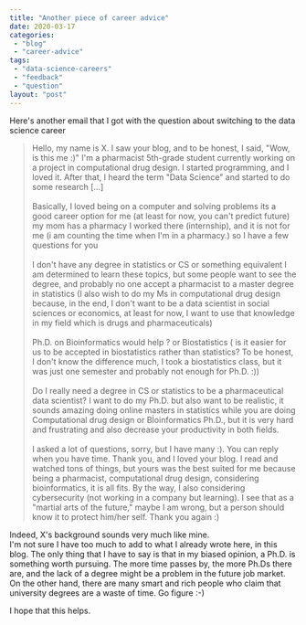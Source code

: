 ```yaml
---
title: "Another piece of career advice"
date: 2020-03-17
categories: 
 - "blog"
 - "career-advice"
tags: 
 - "data-science-careers"
 - "feedback"
 - "question"
layout: "post"
---
```


Here's another email that I got with the question about switching to the data science career<br>

> Hello, my name is X. I saw your blog, and to be honest, I said, "Wow, is this me :)" I'm a pharmacist 5th-grade student currently working on a project in computational drug design. I started programming, and I loved it. After that, I heard the term "Data Science" and started to do some research […]
> <br><br>
> Basically, I loved being on a computer and solving problems its a good career option for me (at least for now, you can't predict future) my mom has a pharmacy I worked there (internship), and it is not for me (i am counting the time when I'm in a pharmacy.) so I have a few questions for you
> <br><br>
> I don't have any degree in statistics or CS or something equivalent I am determined to learn these topics, but some people want to see the degree, and probably no one accept a pharmacist to a master degree in statistics (I also wish to do my Ms in computational drug design because, in the end, I don't want to be a data scientist in social sciences or economics, at least for now, I want to use that knowledge in my field which is drugs and pharmaceuticals)
> <br><br>
> Ph.D. on Bioinformatics would help ? or Biostatistics ( is it easier for us to be accepted in biostatistics rather than statistics? To be honest, I don't know the difference much, I took a biostatistics class, but it was just one semester and probably not enough for Ph.D. :))
> <br><br>
> Do I really need a degree in CS or statistics to be a pharmaceutical data scientist? I want to do my Ph.D. but also want to be realistic, it sounds amazing doing online masters in statistics while you are doing Computational drug design or Bİoinformatics Ph.D., but it is very hard and frustrating and also decrease your productivity in both fields.
> <br><br>
> I asked a lot of questions, sorry, but I have many :). You can reply when you have time. Thank you, and I loved your blog. I read and watched tons of things, but yours was the best suited for me because being a pharmacist, computational drug design, considering bioinformatics, it is all fits. By the way, I also considering cybersecurity (not working in a company but learning). I see that as a "martial arts of the future," maybe I am wrong, but a person should know it to protect him/her self. Thank you again :)

Indeed, X's background sounds very much like mine.<br>I'm not sure I have too much to add to what I already wrote here, in this blog. The only thing that I have to say is that in my biased opinion, a Ph.D. is something worth pursuing. The more time passes by, the more Ph.Ds there are, and the lack of a degree might be a problem in the future job market. On the other hand, there are many smart and rich people who claim that university degrees are a waste of time. Go figure :-)

I hope that this helps.
